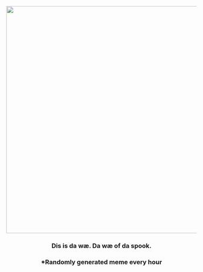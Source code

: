<p align="center">
        <img src="https://i.redd.it/8u6aazn1c9s91.jpg" width="600" height="600">
        </p>
        <h3 align="center">Dis is da wæ. Da wæ of da spook.</h3>
        <h3 align="center">*Randomly generated meme every hour</h3>
    